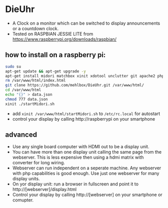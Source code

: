 # DieUhr
- A Clock on a monitor which can be switched to display announcements or a countdown clock.
- Tested on RASPBIAN JESSIE LITE from https://www.raspberrypi.org/downloads/raspbian/ 

## how to install on a raspberry pi:
```bash
sudo su
apt-get update && apt-get upgrade -y
apt-get install midori matchbox xinit xdotool unclutter git apache2 php5 libapache2-mod-php5 -y
rm /var/www/html/index.html
git clone https://github.com/mehlbox/DieUhr.git /var/www/html/
cd /var/www/html
echo "{}" > data.json
chmod 777 data.json
xinit ./startMidori.sh
```
- add ```xinit /var/www/html/startMidori.sh``` to ```/etc/rc.local``` for autostart
- control your display by calling http://raspberrypi on your smartphone

## advanced
- Use any single board computer with HDMI out to be a display unit.
- You can have more than one display unit calling the same page from the webserver. This is less expensive then using a hdmi matrix with converter for long wiring. 
- Webserver can run independent on a seperate machine. Any webserver with php capabilities is good enough. Use just one webserver for many display units.
- On yor display unit: run a browser in fullscreen and point it to http://[webserver]/display.html
- Control your display by calling http://[webserver] on your smartphone or comupter.




